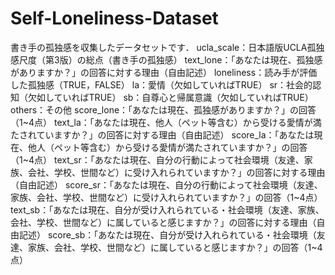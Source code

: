 # Self-Loneliness-Dataset

書き手の孤独感を収集したデータセットです．
ucla_scale：日本語版UCLA孤独感尺度（第3版）の総点（書き手の孤独感）
text_lone：「あなたは現在、孤独感がありますか？」の回答に対する理由（自由記述）
  loneliness：読み手が評価した孤独感（TRUE，FALSE）
    la：愛情（欠如していればTRUE）
    sr：社会的認知（欠如していればTRUE）
    sb：自尊心と帰属意識（欠如していればTRUE）
    others：その他
  score_lone：「あなたは現在、孤独感がありますか？」の回答（1\~4点）
text_la：「あなたは現在、他人（ペット等含む）から受ける愛情が満たされていますか？」の回答に対する理由（自由記述）
  score_la：「あなたは現在、他人（ペット等含む）から受ける愛情が満たされていますか？」の回答（1\~4点）
text_sr：「あなたは現在、自分の行動によって社会環境（友達、家族、会社、学校、世間など）に受け入れられていますか？」の回答に対する理由（自由記述）
  score_sr：「あなたは現在、自分の行動によって社会環境（友達、家族、会社、学校、世間など）に受け入れられていますか？」の回答（1\~4点）
text_sb：「あなたは現在、自分が受け入れられている・社会環境（友達、家族、会社、学校、世間など）に属していると感じますか？」の回答に対する理由（自由記述）
  score_sb：「あなたは現在、自分が受け入れられている・社会環境（友達、家族、会社、学校、世間など）に属していると感じますか？」の回答（1\~4点）

